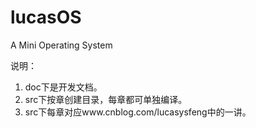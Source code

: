 # lucasOS
A Mini Operating System

说明：
1. doc下是开发文档。
2. src下按章创建目录，每章都可单独编译。
3. src下每章对应www.cnblog.com/lucasysfeng中的一讲。
